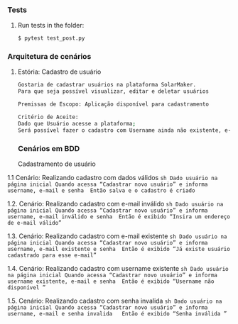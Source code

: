 ### Tests


1. Run tests in the folder:

    ```sh
    $ pytest test_post.py
    ```

###  Arquitetura de cenários

1.  Estória: Cadastro de usuário
    ```sh 
    Gostaria de cadastrar usuários na plataforma SolarMaker.
    Para que seja possível visualizar, editar e deletar usuários

    Premissas de Escopo: Aplicação disponível para cadastramento 

    Critério de Aceite:
    Dado que Usuário acesse a plataforma;
    Será possível fazer o cadastro com Username ainda não existente, e-mail válido e não existente ainda na plataforma, e senha válida.  
    ```

    ###  Cenários em BDD

    Cadastramento de usuário

1.1  Cenário: Realizando cadastro com dados válidos
    ```sh
    Dado usuário na página inicial
    Quando acessa “Cadastrar novo usuário” e informa username, e-mail e senha 
    Então salva e o cadastro é criado 
    ```
    
1.2.  Cenário: Realizando cadastro com e-mail inválido
    ```sh
    Dado usuário na página inicial
    Quando acessa “Cadastrar novo usuário” e informa username, e-mail inválido e senha 
    Então é exibido “Insira um endereço de e-mail válido”
    ```
    
1.3.  Cenário: Realizando cadastro com e-mail existente
    ```sh
    Dado usuário na página inicial
    Quando acessa “Cadastrar novo usuário” e informa username, e-mail existente e senha 
    Então é exibido “Já existe usuário cadastrado para esse e-mail”
    ```
    
1.4.  Cenário: Realizando cadastro com username existente 
    ```sh
    Dado usuário na página inicial
    Quando acessa “Cadastrar novo usuário” e informa username existente, e-mail e senha 
    Então é exibido “Username não disponível ”
    ```
    
1.5.  Cenário: Realizando cadastro com senha invalida
    ```sh
    Dado usuário na página inicial
    Quando acessa “Cadastrar novo usuário” e informa username, e-mail e senha invalida  
    Então é exibido “Senha inválida ”
    ```

